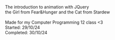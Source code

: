 The introduction to animation with JQuery<br>
the Girl from Fear&Hunger and the Cat from Stardew<br><br>
Made for my Computer Programming 12 class <3 <br> 
Started:   29/10/24 <br>
Completed: 30/10/24 <br>
